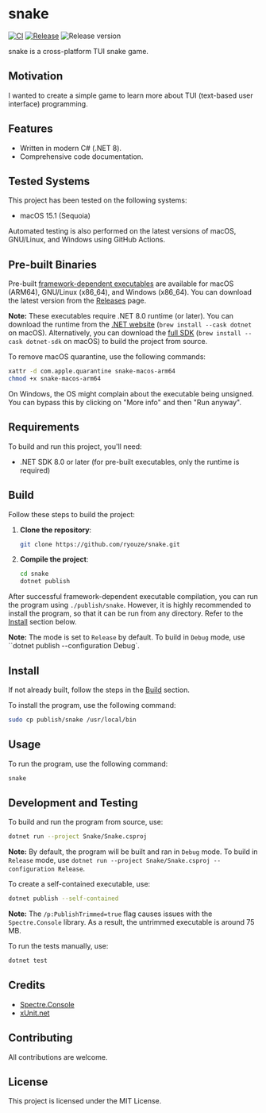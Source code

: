 # snake

[![CI](https://github.com/ryouze/snake/actions/workflows/ci.yml/badge.svg)](https://github.com/ryouze/snake/actions/workflows/ci.yml)
[![Release](https://github.com/ryouze/snake/actions/workflows/release.yml/badge.svg)](https://github.com/ryouze/snake/actions/workflows/release.yml)
![Release version](https://img.shields.io/github/v/release/ryouze/snake)

snake is a cross-platform TUI snake game.


## Motivation

I wanted to create a simple game to learn more about TUI (text-based user interface) programming.


## Features

- Written in modern C# (.NET 8).
- Comprehensive code documentation.


## Tested Systems

This project has been tested on the following systems:

- macOS 15.1 (Sequoia)
<!-- - Manjaro 24.0 (Wynsdey)
- Windows 11 23H2 -->

Automated testing is also performed on the latest versions of macOS, GNU/Linux, and Windows using GitHub Actions.


## Pre-built Binaries

Pre-built [framework-dependent executables](https://learn.microsoft.com/en-us/dotnet/core/deploying/deploy-with-cli) are available for macOS (ARM64), GNU/Linux (x86_64), and Windows (x86_64). You can download the latest version from the [Releases](../../releases) page.

**Note:** These executables require .NET 8.0 runtime (or later). You can download the runtime from the [.NET website](https://dotnet.microsoft.com/en-us/download/dotnet/8.0/runtime) (`brew install --cask dotnet` on macOS). Alternatively, you can download the [full SDK](https://dotnet.microsoft.com/en-us/download) (`brew install --cask dotnet-sdk` on macOS) to build the project from source.

To remove macOS quarantine, use the following commands:

```sh
xattr -d com.apple.quarantine snake-macos-arm64
chmod +x snake-macos-arm64
```

On Windows, the OS might complain about the executable being unsigned. You can bypass this by clicking on "More info" and then "Run anyway".


## Requirements

To build and run this project, you'll need:

- .NET SDK 8.0 or later (for pre-built executables, only the runtime is required)


## Build

Follow these steps to build the project:

1. **Clone the repository**:

    ```sh
    git clone https://github.com/ryouze/snake.git
    ```

2. **Compile the project**:

    ```sh
    cd snake
    dotnet publish
    ```

After successful framework-dependent executable compilation, you can run the program using `./publish/snake`. However, it is highly recommended to install the program, so that it can be run from any directory. Refer to the [Install](#install) section below.

**Note:** The mode is set to `Release` by default. To build in `Debug` mode, use ``dotnet publish --configuration Debug`.


## Install

If not already built, follow the steps in the [Build](#build) section.

To install the program, use the following command:

```sh
sudo cp publish/snake /usr/local/bin
```


## Usage

To run the program, use the following command:

```sh
snake
```


## Development and Testing

To build and run the program from source, use:

```sh
dotnet run --project Snake/Snake.csproj
```

**Note:** By default, the program will be built and ran in `Debug` mode. To build in `Release` mode, use `dotnet run --project Snake/Snake.csproj --configuration Release`.

To create a self-contained executable, use:

```sh
dotnet publish --self-contained
```

**Note:** The `/p:PublishTrimmed=true` flag causes issues with the `Spectre.Console` library. As a result, the untrimmed executable is around 75 MB.

To run the tests manually, use:

```sh
dotnet test
```


## Credits

- [Spectre.Console](https://spectreconsole.net/)
- [xUnit.net](https://xunit.net/)


## Contributing

All contributions are welcome.


## License

This project is licensed under the MIT License.
